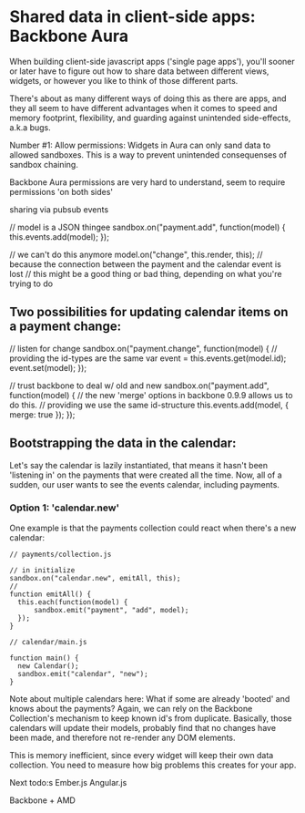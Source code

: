 Shared data in client-side apps: Backbone Aura
==========
When building client-side javascript apps ('single page apps'), 
you'll sooner or later have to figure out how to share data between
different views, widgets, or however you like to think of those different
parts. 

There's about as many different ways of doing this as there are apps, 
and they all seem to have different advantages when it comes to speed and 
memory footprint, flexibility, and guarding against unintended side-effects,
a.k.a bugs. 

Number #1: Allow permissions:
Widgets in Aura can only sand data to allowed sandboxes. This is a way
to prevent unintended consequenses of sandbox chaining.

Backbone Aura permissions are very hard to understand,
seem to require permissions 'on both sides'





sharing via pubsub events

// model is a JSON thingee
sandbox.on("payment.add", function(model) {
  this.events.add(model);
});

// we can't do this anymore
model.on("change", this.render, this);
// because the connection between the payment and the calendar event is lost
// this might be a good thing or bad thing, depending on what you're trying to do

Two possibilities for updating calendar items on a payment change:
----

// listen for change
sandbox.on("payment.change", function(model) {
  // providing the id-types are the same
  var event = this.events.get(model.id); 
  event.set(model);
});

// trust backbone to deal w/ old and new
sandbox.on("payment.add", function(model) {
  // the new 'merge' options in backbone 0.9.9 allows us to do this.
  // providing we use the same id-structure
  this.events.add(model, { merge: true }); 
});

Bootstrapping the data in the calendar:
----
Let's say the calendar is lazily instantiated,
that means it hasn't been 'listening in' on the payments that were created all the time.
Now, all of a sudden, our user wants to see the events calendar, including payments.

### Option 1: 'calendar.new'

One example is that the payments collection could react when there's a new calendar:

```
// payments/collection.js

// in initialize
sandbox.on("calendar.new", emitAll, this);
//
function emitAll() {
  this.each(function(model) {
      sandbox.emit("payment", "add", model);
  });
}

// calendar/main.js

function main() {
  new Calendar();
  sandbox.emit("calendar", "new");
}
```

Note about multiple calendars here: What if some are already 'booted' and knows about the payments?
Again, we can rely on the Backbone Collection's mechanism to keep known id's from duplicate.
Basically, those calendars will update their models, probably find that no changes have been made, and 
therefore not re-render any DOM elements.



This is memory inefficient, since every widget will keep their own data collection.
You need to measure how big problems this creates for your app.





Next todo:s
Ember.js
Angular.js

Backbone + AMD
